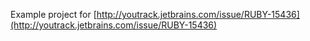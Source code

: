 Example project for [http://youtrack.jetbrains.com/issue/RUBY-15436](http://youtrack.jetbrains.com/issue/RUBY-15436)
